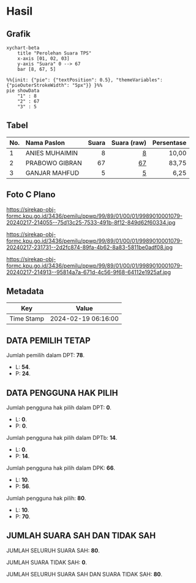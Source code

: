 # Hasil

## Grafik

```mermaid
xychart-beta
    title "Perolehan Suara TPS"
    x-axis [01, 02, 03]
    y-axis "Suara" 0 --> 67
    bar [8, 67, 5]
```

```mermaid
%%{init: {"pie": {"textPosition": 0.5}, "themeVariables": {"pieOuterStrokeWidth": "5px"}} }%%
pie showData
    "1" : 8
    "2" : 67
    "3" : 5
```

## Tabel

| No. | Nama Paslon    | Suara | Suara (raw) | Persentase |
|:--- |:-------------- | -----:| -----------:| ----------:|
| 1   | ANIES MUHAIMIN | 8     | [8][p-1]    | 10,00      |
| 2   | PRABOWO GIBRAN | 67    | [67][p-2]   | 83,75      |
| 3   | GANJAR MAHFUD  | 5     | [5][p-3]    | 6,25       |


[p-1]: https://github.com/gigit-pemilu/pemilu-2024-99-luar-negeri/blob/main/pilpres/hitung-suara/sub/99-luar-negeri/sub/89-penang-malaysia/sub/01-penang-malaysia/sub/0001-penang-malaysia/sub/079-ksk-064/sub/paslon-1.txt
[p-2]: https://github.com/gigit-pemilu/pemilu-2024-99-luar-negeri/blob/main/pilpres/hitung-suara/sub/99-luar-negeri/sub/89-penang-malaysia/sub/01-penang-malaysia/sub/0001-penang-malaysia/sub/079-ksk-064/sub/paslon-2.txt
[p-3]: https://github.com/gigit-pemilu/pemilu-2024-99-luar-negeri/blob/main/pilpres/hitung-suara/sub/99-luar-negeri/sub/89-penang-malaysia/sub/01-penang-malaysia/sub/0001-penang-malaysia/sub/079-ksk-064/sub/paslon-3.txt

## Foto C Plano

https://sirekap-obj-formc.kpu.go.id/3436/pemilu/ppwp/99/89/01/00/01/9989010001079-20240217-214055--75d13c25-7533-491b-8f12-849d62f60334.jpg

https://sirekap-obj-formc.kpu.go.id/3436/pemilu/ppwp/99/89/01/00/01/9989010001079-20240217-231731--2d2fc874-89fa-4b62-8a83-5811be0adf08.jpg

https://sirekap-obj-formc.kpu.go.id/3436/pemilu/ppwp/99/89/01/00/01/9989010001079-20240217-214913--95814a7a-671d-4c56-9f68-64112e1925af.jpg


## Metadata

| Key        | Value               |
| ---------- | ------------------- |
| Time Stamp | 2024-02-19 06:16:00 |


## DATA PEMILIH TETAP

Jumlah pemilih dalam DPT: **78**.
 * L: **54**.
 * P: **24**.

## DATA PENGGUNA HAK PILIH

Jumlah pengguna hak pilih dalam DPT: **0**.
 * L: **0**.
 * P: **0**.

Jumlah pengguna hak pilih dalam DPTb: **14**.
 * L: **0**.
 * P: **14**.

Jumlah pengguna hak pilih dalam DPK: **66**.
 * L: **10**.
 * P: **56**.

Jumlah pengguna hak pilih: **80**.
 * L: **10**.
 * P: **70**.

## JUMLAH SUARA SAH DAN TIDAK SAH

JUMLAH SELURUH SUARA SAH: **80**.

JUMLAH SUARA TIDAK SAH: **0**.

JUMLAH SELURUH SUARA SAH DAN SUARA TIDAK SAH: **80**.


